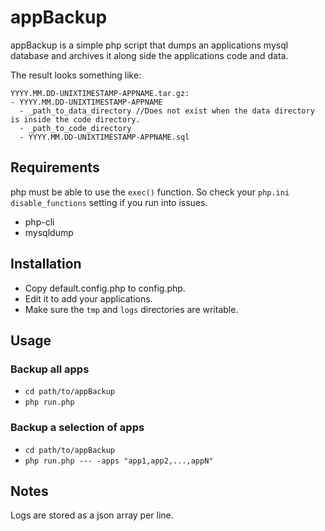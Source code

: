 # appBackup
appBackup is a simple php script that dumps an applications mysql database and archives it along side the applications code and data.

The result looks something like:
```
YYYY.MM.DD-UNIXTIMESTAMP-APPNAME.tar.gz:
- YYYY.MM.DD-UNIXTIMESTAMP-APPNAME
  - _path_to_data_directory //Does not exist when the data directory is inside the code directory.
  - _path_to_code_directory
  - YYYY.MM.DD-UNIXTIMESTAMP-APPNAME.sql
```

## Requirements
php must be able to use the ```exec()``` function. So check your ```php.ini``` ```disable_functions``` setting if you run into issues.

* php-cli
* mysqldump

## Installation
* Copy default.config.php to config.php.
* Edit it to add your applications.
* Make sure the ```tmp``` and ```logs``` directories are writable.

## Usage
### Backup all apps
* ```cd path/to/appBackup```
* ```php run.php```

### Backup a selection of apps
* ```cd path/to/appBackup```
* ```php run.php --- -apps "app1,app2,...,appN"```

## Notes
Logs are stored as a json array per line.
